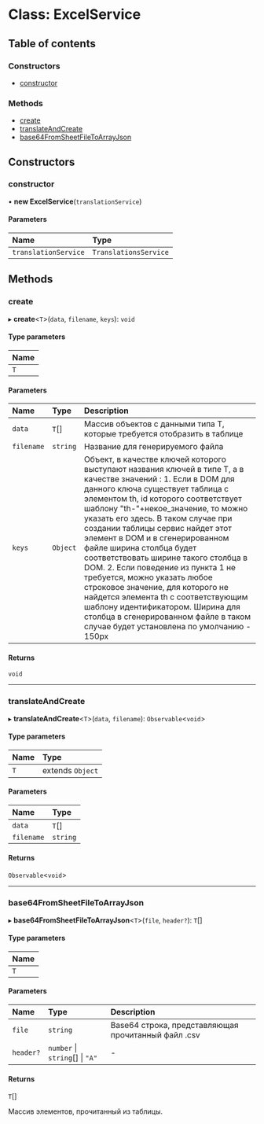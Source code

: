 # Class: ExcelService

## Table of contents

### Constructors

- [constructor](ExcelService.md#constructor)

### Methods

- [create](ExcelService.md#create)
- [translateAndCreate](ExcelService.md#translateandcreate)
- [base64FromSheetFileToArrayJson](ExcelService.md#base64fromsheetfiletoarrayjson)

## Constructors

### constructor

• **new ExcelService**(`translationService`)

#### Parameters

| Name | Type |
| :------ | :------ |
| `translationService` | `TranslationsService` |

## Methods

### create

▸ **create**<`T`\>(`data`, `filename`, `keys`): `void`

#### Type parameters

| Name |
| :------ |
| `T` |

#### Parameters

| Name | Type | Description |
| :------ | :------ | :------ |
| `data` | `T`[] | Массив объектов с данными типа T, которые требуется отобразить в таблице |
| `filename` | `string` | Название для генерируемого файла |
| `keys` | `Object` | Объект, в качестве ключей которого выступают названия ключей в типе T, а в качестве значений : 1. Если в DOM для данного ключа существует таблица с элементом th, id которого соответствует шаблону "th-"+некое_значение, то можно указать его здесь. В таком случае при создании таблицы сервис найдет этот элемент в DOM и в сгенерированном файле ширина столбца будет соответствовать ширине такого столбца в DOM. 2. Если поведение из пункта 1 не требуется, можно указать любое строковое значение, для которого не найдется элемента th с соответствующим шаблону идентификатором. Ширина для столбца в сгенерированном файле в таком случае будет установлена по умолчанию - 150px |

#### Returns

`void`

___

### translateAndCreate

▸ **translateAndCreate**<`T`\>(`data`, `filename`): `Observable`<`void`\>

#### Type parameters

| Name | Type |
| :------ | :------ |
| `T` | extends `Object` |

#### Parameters

| Name | Type |
| :------ | :------ |
| `data` | `T`[] |
| `filename` | `string` |

#### Returns

`Observable`<`void`\>

___

### base64FromSheetFileToArrayJson

▸ **base64FromSheetFileToArrayJson**<`T`\>(`file`, `header?`): `T`[]

#### Type parameters

| Name |
| :------ |
| `T` |

#### Parameters

| Name | Type | Description |
| :------ | :------ | :------ |
| `file` | `string` | Base64 строка, представляющая прочитанный файл .csv |
| `header?` | `number` \| `string`[] \| ``"A"`` | - |

#### Returns

`T`[]

Массив элементов, прочитанный из таблицы.
